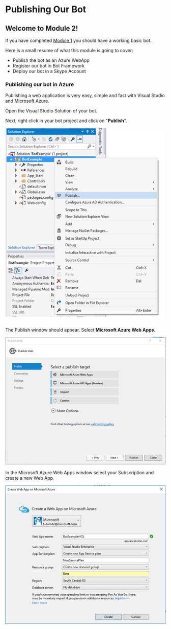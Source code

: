 # Publishing Our Bot

## Welcome to Module 2!

If you have completed  [Module 1](https://github.com/DanyStinson/BigBotTheory/tree/master/Modules/Module-1) you should have a working basic bot.

Here is a small resume of what this module is going to cover:

- Publish the bot as an Azure WebApp
- Register our bot in Bot Framework
- Deploy our bot in a Skype Account

### Publishing our bot in Azure 

Publishing a web application is very easy, simple and fast with Visual Studio and Microsoft Azure.

Open the Visual Studio Solution of your bot.

Next, right click in your bot project and click on "__Publish__".

![](../../images/mod2_1.png)

The Publish window should appear. Select __Microsoft Azure Web Apps__.

![](../../images/mod2_2.png)

In the Microsoft Azure Web Apps window select your Subscription and create a new Web App.

![](../../images/mod2_3.png)




